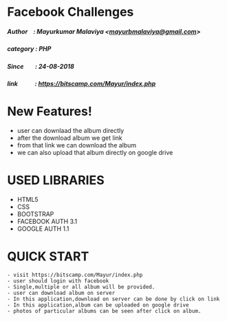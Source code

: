 # Facebook Challenges
##### Author &nbsp;&nbsp;&nbsp;: Mayurkumar Malaviya&nbsp;&lt;<mayurbmalaviya@gmail.com>&gt;
##### category : PHP
##### Since   &nbsp;&nbsp;&nbsp;&nbsp;&nbsp;&nbsp; : 24-08-2018
##### link    &nbsp;&nbsp;&nbsp;&nbsp;&nbsp;&nbsp;&nbsp;&nbsp;&nbsp;&nbsp; : https://bitscamp.com/Mayur/index.php

# New Features!

  - user can downlaad the album directly
  - after the download album we get link
  - from that link we can download the album
  - we can also upload that album directly on google drive
 
# USED LIBRARIES
  - HTML5
  - CSS
  - BOOTSTRAP
  - FACEBOOK AUTH 3.1
  - GOOGLE AUTH 1.1
  
# QUICK START
    - visit https://bitscamp.com/Mayur/index.php
    - user should login with facebook
    - Single,multiple or all album will be provided.
    - user can download album on server
    - In this application,download on server can be done by click on link
    - In this application,album can be uploaded on google drive 
    - photos of particular albums can be seen after click on album.
